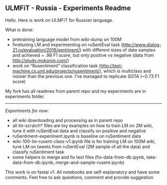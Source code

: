 **ULMFiT - Russia - Experiments Readme** 
----------------------------------------
Hello. Here is work on ULMFiT for Russian language.

What is done:
- pretraining language model from wiki-dump on 100M
- finetuning LM and experimenting on ruSentEval task (http://www.dialog-21.ru/evaluation/2016/sentiment/) 
with different sizes of data samples and achieved ~ .98 F1 score, but only positive vs negative (data from http://study.mokoron.com/)
- work on “Rusentiment” classification task (http://text-machine.cs.uml.edu/projects/rusentiment/), which is multiclass and noisier than the previous one. I’ve managed to replicate SOTA (~0.73 F1 score)


My fork has all readmes from parent repo and my experiments are in experiments folder.
____________________
*Experiments for now:*
- all wiki downloading and processing as in parent repo
- all lm-scratch* files are toy examples on how to train LM on 2M wiki, tune it with ruSentEval data and classify on positive and negative
- ruSentiment-experiment.ipynb is baseline on ruSentiment data
- wiki-100-lm-rusent-class-v1.ipynb file is for training LM on 100M wiki, tune LM on tweets from ruSentEval (2M sample of all the data) and classify ruSentiment task
- some helpers to merge and fix text files (fix-data-from-db.ipynb, take-data-from-db.ipynb, merge-and-sample-rusent.ipynb)


This work is on fastai v1. All notebooks are self-explanatory and have some comments. 
Feel free to ask questions, comment and provide suggestion
